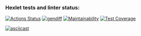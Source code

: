 ### Hexlet tests and linter status:
[![Actions Status](https://github.com/BobKelsoGIT/python-project-50/actions/workflows/hexlet-check.yml/badge.svg)](https://github.com/BobKelsoGIT/python-project-50/actions)
[![gendiff](https://github.com/BobKelsoGIT/python-project-50/actions/workflows/gendiff.yml/badge.svg)](https://github.com/BobKelsoGIT/python-project-50/actions/workflows/gendiff.yml)
[![Maintainability](https://api.codeclimate.com/v1/badges/b42057f8d3446129fd33/maintainability)](https://codeclimate.com/github/BobKelsoGIT/python-project-50/maintainability)
[![Test Coverage](https://api.codeclimate.com/v1/badges/b42057f8d3446129fd33/test_coverage)](https://codeclimate.com/github/BobKelsoGIT/python-project-50/test_coverage)

[![asciicast](https://asciinema.org/a/8TTwzBSBwyo1JE47AvmKo5KA3.svg)](https://asciinema.org/a/8TTwzBSBwyo1JE47AvmKo5KA3)